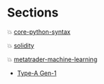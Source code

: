 # Sections

:boom: [core-python-syntax](./core-python) <br/>

:boom: [solidity](./solidity) <br/>

:boom: [metatrader-machine-learning](./metatrader)
  - [Type-A Gen-1](./metatrader/gen1)
